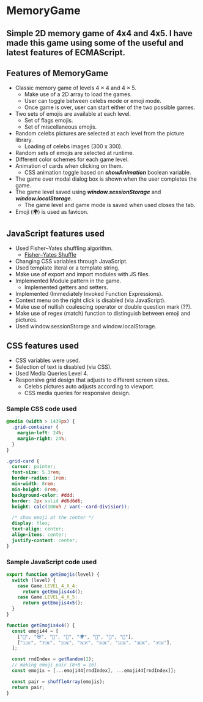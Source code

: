 # MemoryGame
Simple 2D memory game of 4x4 and 4x5.
I have made this game using some of the useful and latest features of ECMAScript.
----
## Features of MemoryGame
- Classic memory game of levels 4 × 4 and 4 × 5.
  - Make use of a 2D array to load the games.
  - User can toggle between celebs mode or emoji mode.
  - Once game is over, user can start either of the two possible games.
- Two sets of emojis are available at each level.
  - Set of flags emojis.
  - Set of miscellaneous emojis.
- Random celebs pictures are selected at each level from the picture library.
  - Loading of celebs images (300 x 300).
- Random sets of emojis are selected at runtime.
- Different color schemes for each game level.
- Animation of cards when clicking on them.
  - CSS animation toggle based on **_showAnimation_** boolean variable.
- The game over modal dialog box is shown when the user completes the game.
- The game level saved using **_window.sessionStorage_** and **_window.localStorage_**.
  - The game level and game mode is saved when used closes the tab.
- Emoji (🌍) is used as favicon.

## JavaScript features used
- Used Fisher–Yates shuffling algorithm.
  - [Fisher–Yates Shuffle](https://bost.ocks.org/mike/shuffle/)
- Changing CSS variables through JavaScript.
- Used template literal or a template string.
- Make use of export and import modules with JS files.
- Implemented Module pattern in the game.
  - Implemented getters and setters.
- Implemented (Immediately Invoked Function Expressions).
- Context menu on the right click is disabled (via JavaScript).
- Make use of nullish coalescing operator or double question mark (??).
- Make use of regex (match) function to distinguish between emoji and pictures.
- Used window.sessionStorage and window.localStorage.

## CSS features used
- CSS variables were used.
- Selection of text is disabled (via CSS).
- Used Media Queries Level 4.
- Responsive grid design that adjusts to different screen sizes.
  - Celebs pictures auto adjusts according to viewport.
  - CSS media queries for responsive design.

### Sample CSS code used
```css
@media (width > 1439px) {
  .grid-container {
    margin-left: 24%;
    margin-right: 24%;
  }
}

.grid-card {
  cursor: pointer;
  font-size: 5.3rem;
  border-radius: 1rem;
  min-width: 8rem;
  min-height: 8rem;
  background-color: #ddd;
  border: 2px solid #d6d6d6;
  height: calc(100vh / var(--card-divisior));

  /* show emoji at the center */
  display: flex;
  text-align: center;
  align-items: center;
  justify-content: center;
}

```
### Sample JavaScript code used
```javascript
export function getEmojis(level) {
  switch (level) {
    case Game.LEVEL_4_X_4:
      return getEmojis4x4();
    case Game.LEVEL_4_X_5:
      return getEmojis4x5();
  }
}

function getEmojis4x4() {
  const emoji44 = [
    ["🐶", "😎", "🐼", "🌻", "🌍", "👻", "🚀", "🏀"],
    ["🇱🇰", "🇫🇷", "🇨🇳", "🇳🇵", "🇰🇷", "🇺🇸", "🇧🇷", "🇵🇰"],
  ];

  const rndIndex = getRandom(2);
  // making emoji pair (8+8 = 16)
  const emojis = [...emoji44[rndIndex], ...emoji44[rndIndex]];

  const pair = shuffleArray(emojis);
  return pair;
}
```
